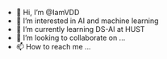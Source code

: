 - 👋 Hi, I’m @IamVDD
- 👀 I’m interested in AI and machine learning
- 🌱 I’m currently learning DS-AI at HUST
- 💞️ I’m looking to collaborate on ...
- 📫 How to reach me ...

<!---
IamVDD/IamVDD is a ✨ special ✨ repository because its `README.md` (this file) appears on your GitHub profile.
You can click the Preview link to take a look at your changes.
--->

